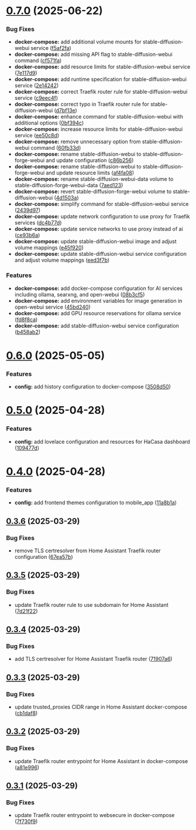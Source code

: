 # [0.7.0](https://github.com/binary-braids/docker-homelab/compare/v0.6.0...v0.7.0) (2025-06-22)


### Bug Fixes

* **docker-compose:** add additional volume mounts for stable-diffusion-webui service ([f5af2fa](https://github.com/binary-braids/docker-homelab/commit/f5af2faeca835f5284ec54e8ff7cac0293e97af7))
* **docker-compose:** add missing API flag to stable-diffusion-webui command ([cf571fa](https://github.com/binary-braids/docker-homelab/commit/cf571faaad36ed594b477fa05d1bd124cdee7c6c))
* **docker-compose:** add resource limits for stable-diffusion-webui service ([7e117d9](https://github.com/binary-braids/docker-homelab/commit/7e117d9d6c850a680f7c32af89fabc955e9a7421))
* **docker-compose:** add runtime specification for stable-diffusion-webui service ([2e14242](https://github.com/binary-braids/docker-homelab/commit/2e1424225c5e381fd5f7f1a01f1f03d855d89a2d))
* **docker-compose:** correct Traefik router rule for stable-diffusion-webui service ([c9eec4f](https://github.com/binary-braids/docker-homelab/commit/c9eec4fa71697c59ade519615fe81a650129cd01))
* **docker-compose:** correct typo in Traefik router rule for stable-diffusion-webui ([d7bf13e](https://github.com/binary-braids/docker-homelab/commit/d7bf13ee148ae1f1cc971ae709646b097e24b4b3))
* **docker-compose:** enhance command for stable-diffusion-webui with additional options ([0bf394c](https://github.com/binary-braids/docker-homelab/commit/0bf394c350b8d0fe22a6da1f40113c0f749cb799))
* **docker-compose:** increase resource limits for stable-diffusion-webui service ([ee50c8d](https://github.com/binary-braids/docker-homelab/commit/ee50c8d75687da5ce62624a0d50c30f7d0cc592d))
* **docker-compose:** remove unnecessary option from stable-diffusion-webui command ([60fb33d](https://github.com/binary-braids/docker-homelab/commit/60fb33dddcdbde4dc66287b0dbd2d3d33828caa8))
* **docker-compose:** rename stable-diffusion-webui to stable-diffusion-forge-webui and update configuration ([c86b256](https://github.com/binary-braids/docker-homelab/commit/c86b256eb117a6cacbf68077554921c108a3fdbc))
* **docker-compose:** rename stable-diffusion-webui to stable-diffusion-forge-webui and update resource limits ([af4fa08](https://github.com/binary-braids/docker-homelab/commit/af4fa08f6f25550d015dd7ba70ad7b0e867cb032))
* **docker-compose:** rename stable-diffusion-webui-data volume to stable-diffusion-forge-webui-data ([7aed123](https://github.com/binary-braids/docker-homelab/commit/7aed1238c6bcc8101a9e42e77736894edf943b07))
* **docker-compose:** revert stable-diffusion-forge-webui volume to stable-diffusion-webui ([4d1503a](https://github.com/binary-braids/docker-homelab/commit/4d1503a8cedf8e86240a077b725e6ce0a2cd2beb))
* **docker-compose:** simplify command for stable-diffusion-webui service ([2439d97](https://github.com/binary-braids/docker-homelab/commit/2439d977a685e4151d6ccd4ebb64c43d1b58a354))
* **docker-compose:** update network configuration to use proxy for Traefik services ([dc4b77d](https://github.com/binary-braids/docker-homelab/commit/dc4b77d736cab5db3dc3556aa9f9fd32e412ac85))
* **docker-compose:** update service networks to use proxy instead of ai ([ce93b6a](https://github.com/binary-braids/docker-homelab/commit/ce93b6a52828faaeb8233536987b1f35a379d79a))
* **docker-compose:** update stable-diffusion-webui image and adjust volume mappings ([e45f920](https://github.com/binary-braids/docker-homelab/commit/e45f9209290b2578016c0fe2db94f15cdd4f0403))
* **docker-compose:** update stable-diffusion-webui service configuration and adjust volume mappings ([eed3f7b](https://github.com/binary-braids/docker-homelab/commit/eed3f7b3185bd61912a5abddd4c81e9be196148b))


### Features

* **docker-compose:** add docker-compose configuration for AI services including ollama, searxng, and open-webui ([08b3cf5](https://github.com/binary-braids/docker-homelab/commit/08b3cf586a472043f2878659c0e3af42120b1cb7))
* **docker-compose:** add environment variables for image generation in open-webui service ([45bd240](https://github.com/binary-braids/docker-homelab/commit/45bd240c1bbe16c71478d422a92f02ebad9412b1))
* **docker-compose:** add GPU resource reservations for ollama service ([fd8f8ca](https://github.com/binary-braids/docker-homelab/commit/fd8f8ca4aca11719d6322d93878aa8da665d93a0))
* **docker-compose:** add stable-diffusion-webui service configuration ([b458ab2](https://github.com/binary-braids/docker-homelab/commit/b458ab28ac8c6550c901c435c7d68d99ec464f5e))



# [0.6.0](https://github.com/binary-braids/docker-homelab/compare/v0.5.0...v0.6.0) (2025-05-05)


### Features

* **config:** add history configuration to docker-compose ([3508d50](https://github.com/binary-braids/docker-homelab/commit/3508d503c0a3dfe60132a51044791b414544961f))



# [0.5.0](https://github.com/binary-braids/docker-homelab/compare/v0.4.0...v0.5.0) (2025-04-28)


### Features

* **config:** add lovelace configuration and resources for HaCasa dashboard ([109477d](https://github.com/binary-braids/docker-homelab/commit/109477d7d40a041a5a979ae02124d5621eb4297e))



# [0.4.0](https://github.com/binary-braids/docker-homelab/compare/v0.3.6...v0.4.0) (2025-04-28)


### Features

* **config:** add frontend themes configuration to mobile_app ([11a8b1a](https://github.com/binary-braids/docker-homelab/commit/11a8b1a8e3b6715d14c3c6aa8e7a81bc85d2433d))



## [0.3.6](https://github.com/binary-braids/docker-homelab/compare/v0.3.5...v0.3.6) (2025-03-29)


### Bug Fixes

* remove TLS certresolver from Home Assistant Traefik router configuration ([67ea57b](https://github.com/binary-braids/docker-homelab/commit/67ea57b3a323e9786007429092232e6f0187483a))



## [0.3.5](https://github.com/binary-braids/docker-homelab/compare/v0.3.4...v0.3.5) (2025-03-29)


### Bug Fixes

* update Traefik router rule to use subdomain for Home Assistant ([7d21f22](https://github.com/binary-braids/docker-homelab/commit/7d21f22d3f535f3a632577236f24afe50c9a374e))



## [0.3.4](https://github.com/binary-braids/docker-homelab/compare/v0.3.3...v0.3.4) (2025-03-29)


### Bug Fixes

* add TLS certresolver for Home Assistant Traefik router ([71907a6](https://github.com/binary-braids/docker-homelab/commit/71907a67c524de0ba644869431349dd8b8d59828))



## [0.3.3](https://github.com/binary-braids/docker-homelab/compare/v0.3.2...v0.3.3) (2025-03-29)


### Bug Fixes

* update trusted_proxies CIDR range in Home Assistant docker-compose ([cb1daf8](https://github.com/binary-braids/docker-homelab/commit/cb1daf8c2dabda32dc9b14b5ef71dbb7f8dbd897))



## [0.3.2](https://github.com/binary-braids/docker-homelab/compare/v0.3.1...v0.3.2) (2025-03-29)


### Bug Fixes

* update Traefik router entrypoint for Home Assistant in docker-compose ([a81e996](https://github.com/binary-braids/docker-homelab/commit/a81e996ef5a48d1b385acb28313c89b152554adb))



## [0.3.1](https://github.com/binary-braids/docker-homelab/compare/v0.3.0...v0.3.1) (2025-03-29)


### Bug Fixes

* update Traefik router entrypoint to websecure in docker-compose ([7f730f9](https://github.com/binary-braids/docker-homelab/commit/7f730f955ebf89eeca9d329c30c12d6d1c28581e))



